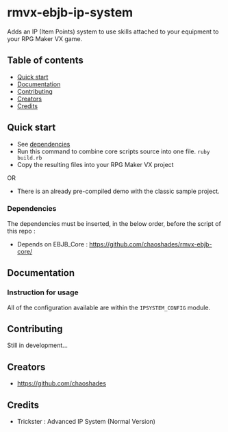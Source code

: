 # rmvx-ebjb-ip-system

Adds an IP (Item Points) system to use skills attached to your equipment to your RPG Maker VX game.

## Table of contents

- [Quick start](#quick-start)
- [Documentation](#documentation)
- [Contributing](#contributing)
- [Creators](#creators)
- [Credits](#credits)

## Quick start

- See [dependencies](#dependencies)
- Run this command to combine core scripts source into one file. `ruby build.rb`
- Copy the resulting files into your RPG Maker VX project 

OR

- There is an already pre-compiled demo with the classic sample project.

### Dependencies

The dependencies must be inserted, in the below order, before the script of this repo :

- Depends on EBJB_Core : <https://github.com/chaoshades/rmvx-ebjb-core/>

## Documentation

### Instruction for usage

All of the configuration available are within the `IPSYSTEM_CONFIG` module.

## Contributing

Still in development...

## Creators

- <https://github.com/chaoshades>

## Credits 

- Trickster : Advanced IP System (Normal Version)
